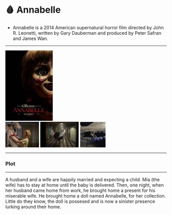 # 🩸 Annabelle 
+ Annabelle is a 2014 American supernatural horror film directed by John R. Leonetti, written by Gary Dauberman and produced by Peter Safran and James Wan.
---



![anna](ana.jpg) \
![anna](anna.jpg)
![anna](anna2.jpg)
![anna](anna3.jpg)

---
### Plot
---
 A husband and a wife are happily married and expecting a child. Mia (the wife) has to stay at home until the baby is delivered. Then, one night, when her husband came home from work, he brought home a present for his miserable wife. He brought home a doll named Annabelle, for her collection. Little do they know, the doll is possesed and is now a sinister presence lurking around their home.
